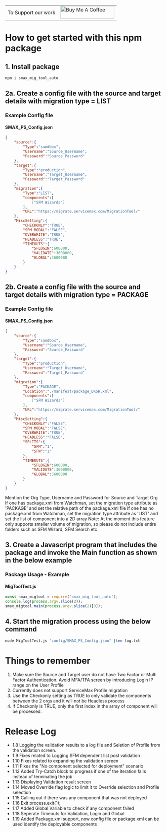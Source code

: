 <centre>
<table border='0px'>
    <tr>
        <td>To Support our work</td>
        <td><a href="https://www.buymeacoffee.com/Lifeonauto" target="_blank"><img src="https://cdn.buymeacoffee.com/buttons/default-orange.png" alt="Buy Me A Coffee" height="41" width="174"></a></td>
    </tr>
</table>
</centre>


# How to get started with this npm package
## 1. Install package 
```bash
npm i smax_mig_tool_auto
```
## 2a. Create a config file with the source and target details with migration type = LIST
### Example Config file
#### SMAX_PS_Config.json
```json
{
    "source":{
        "Type":"sandbox",
        "Username":"Source_Username",
        "Password":"Source_Password"
    },
    "target":{
        "Type":"production",
        "Username":"Target_Username",
        "Password":"Target_Password"
    },
    "migration":{
        "Type":"LIST",
        "components":[
            ["SFM Wizards"]  
        ],
        "URL":"https://migrate.servicemax.com/MigrationTool/"
    },
    "MiscSetting":{
        "CHECKONLY":"TRUE",
        "SPM_MODAL":"FALSE",
        "OVERWRITE":"TRUE",
        "HEADLESS":"TRUE",
        "TIMEOUTS":{
            "SFLOGIN":600000,
            "VALIDATE":3600000,
            "GLOBAL":3600000           
        }
    }
}
```
## 2b. Create a config file with the source and target details with migration type = PACKAGE
### Example Config file
#### SMAX_PS_Config.json
```json
{
    "source":{
        "Type":"sandbox",
        "Username":"Source_Username",
        "Password":"Source_Password"
    },
    "target":{
        "Type":"production",
        "Username":"Target_Username",
        "Password":"Target_Password"
    },
    "migration":{
        "Type":"PACKAGE",
        "Location":"./manifest/package_DKSH.xml",
        "components":[
            ["SFM Wizards"]  
        ],
        "URL":"https://migrate.servicemax.com/MigrationTool/"
    },
    "MiscSetting":{
        "CHECKONLY":"FALSE",
        "SPM_MODAL":"FALSE",
        "OVERWRITE":"TRUE",
        "HEADLESS":"FALSE",
        "SPLITS":{
            "SFM":"1",
            "SFW":"1"
        },
        "TIMEOUTS":{
            "SFLOGIN":600000,
            "VALIDATE":3600000,
            "GLOBAL":3600000           
        }
    }
}
```
Mention the Org Type, Username and Password for Source and Target Org
If one has package.xml from Watchman, set  the migration type attribute as 'PACKAGE' and set the relative path of the package.xml file
If one has no package.xml from Watchman, set the migration type attribute as 'LIST' and set the list of component into a 2D array
Note: At the moment this feature only supports smaller volume of migration, so please do not include entire folders such as SFM Wizard, SFM Search etc

## 3. Create a Javascript program that includes the package and invoke the Main function as shown in the below example

### Package Usage - Example 
#### MigToolTest.js
```js
const smax_migtool = require('smax_mig_tool_auto');
console.log(process.argv.slice(2));
smax_migtool.main(process.argv.slice(2)[0]);
```
## 4. Start the migration process using the below command
```bash
node MigToolTest.js "config/SMAX_PS_Config.json" |tee log.txt
```

# Things to remember
1. Make sure the Source and Target user do not have Two Factor or Multi Factor Authentication. Avoid MFA/TFA screen by introducing Login IP range on the User Profile
2. Currently does not support ServiceMax Profile migration
3. Use the Checkonly setting as TRUE to only validate the components between the 2 orgs and it will not be Headless process
4. If Checkonly is TRUE, only the first index in the array of component will be processed.



# Release Log
- 1.8 Logging the validation results to a log file and Seletion of Profile from the validation screen.
- 1.9 Fixes related to Logging SFM dependent list post validation
- 1.10 Fixes related to expanding the validation screen
- 1.11 Fixes the "No component selected for deployment" scenario
- 1.12 Added Try-Catch block to progress if one of the iteration fails instead of terminating the job
- 1.13 Displaying Validation result screen
- 1.14 Moved Override flag logic to limit it to Override selection and Profile selection
- 1.15 Calling out if there was any component that was not deployed
- 1.16 Exit process.exit(1);
- 1.17 Added Global Variable to check if any component failed
- 1.18 Seperate Timeouts for Validation, Login and Global
- 1.19 Added Package.xml support, now config file or package.xml can be used identify the deployable components